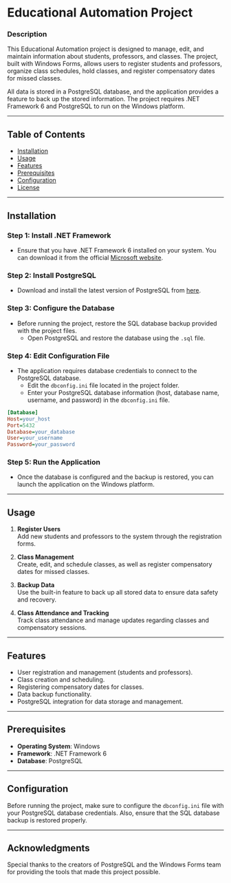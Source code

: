 # Educational Automation Project

### Description
This Educational Automation project is designed to manage, edit, and maintain information about students, professors, and classes. The project, built with Windows Forms, allows users to register students and professors, organize class schedules, hold classes, and register compensatory dates for missed classes. 

All data is stored in a PostgreSQL database, and the application provides a feature to back up the stored information. The project requires .NET Framework 6 and PostgreSQL to run on the Windows platform.

---

## Table of Contents
- [Installation](#installation)
- [Usage](#usage)
- [Features](#features)
- [Prerequisites](#prerequisites)
- [Configuration](#configuration)
- [License](#license)

---

## Installation

### Step 1: Install .NET Framework
- Ensure that you have .NET Framework 6 installed on your system. You can download it from the official [Microsoft website](https://dotnet.microsoft.com/download).

### Step 2: Install PostgreSQL
- Download and install the latest version of PostgreSQL from [here](https://www.postgresql.org/download/).

### Step 3: Configure the Database
- Before running the project, restore the SQL database backup provided with the project files.
  - Open PostgreSQL and restore the database using the `.sql` file.

### Step 4: Edit Configuration File
- The application requires database credentials to connect to the PostgreSQL database. 
  - Edit the `dbconfig.ini` file located in the project folder.
  - Enter your PostgreSQL database information (host, database name, username, and password) in the `dbconfig.ini` file.

```ini
[Database]
Host=your_host
Port=5432
Database=your_database
User=your_username
Password=your_password
```

### Step 5: Run the Application
- Once the database is configured and the backup is restored, you can launch the application on the Windows platform.

---

## Usage

1. **Register Users**  
   Add new students and professors to the system through the registration forms.
   
2. **Class Management**  
   Create, edit, and schedule classes, as well as register compensatory dates for missed classes.

3. **Backup Data**  
   Use the built-in feature to back up all stored data to ensure data safety and recovery.

4. **Class Attendance and Tracking**  
   Track class attendance and manage updates regarding classes and compensatory sessions.

---

## Features

- User registration and management (students and professors).
- Class creation and scheduling.
- Registering compensatory dates for classes.
- Data backup functionality.
- PostgreSQL integration for data storage and management.

---

## Prerequisites

- **Operating System**: Windows
- **Framework**: .NET Framework 6
- **Database**: PostgreSQL

---

## Configuration

Before running the project, make sure to configure the `dbconfig.ini` file with your PostgreSQL database credentials. Also, ensure that the SQL database backup is restored properly.

---

## Acknowledgments

Special thanks to the creators of PostgreSQL and the Windows Forms team for providing the tools that made this project possible.
